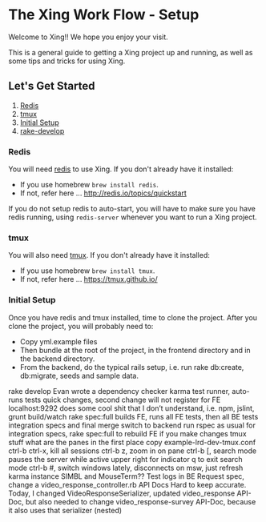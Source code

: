 # The Xing Work Flow - Setup
Welcome to Xing!! We hope you enjoy your visit.

This is a general guide to getting a Xing project up and running, as well as some tips and tricks for using Xing.

## Let's Get Started
1. [Redis](#redis)
2. [tmux](#tmux)
3. [Initial Setup](#setup)
4. [rake-develop](#rake)

### <a name="redis"></a>Redis
You will need [redis](http://redis.io/) to use Xing.
If you don't already have it installed:
* If you use homebrew ```brew install redis```.
* If not, refer here ... http://redis.io/topics/quickstart

If you do not setup redis to auto-start, you will have to make sure you have redis running, using ```redis-server``` whenever you want to run a Xing project. 

### <a name="tmux"></a>tmux
You will also need [tmux](https://tmux.github.io/).
If you don't already have it installed:
* If you use homebrew ```brew install tmux```.
* If not, refer here ... https://tmux.github.io/

### <a name="setup"></a>Initial Setup
Once you have redis and tmux installed, time to clone the project.
After you clone the project, you will probably need to:
* Copy yml.example files
* Then bundle at the root of the project, in the frontend directory and in the backend directory.
* From the backend, do the typical rails setup, i.e. run rake db:create, db:migrate, seeds and sample data.


rake develop
Evan wrote a dependency checker
karma test runner, auto-runs tests
quick changes, second change will not register for FE
localhost:9292
does some cool shit that I don’t understand, i.e. npm, jslint, grunt build/watch
rake spec:full
builds FE, runs all FE tests, then all BE tests
integration specs and final merge
switch to backend
run rspec as usual
for integration specs, rake spec:full to rebuild FE if you make changes
tmux stuff
what are the panes in the first place
copy example-lrd-dev-tmux.conf
ctrl-b ctrl-x, kill all sessions
ctrl-b z, zoom in on pane
ctrl-b [, search mode
pauses the server while active
upper right for indicator
q to exit search mode
ctrl-b #, switch windows
lately, disconnects on msw, just refresh karma instance
SIMBL and MouseTerm??
Test logs in BE
Request spec, change a video_response_controller.rb
API Docs
Hard to keep accurate.  Today, I changed VideoResponseSerializer, updated video_response API-Doc, but also needed to change video_response-survey API-Doc, because it also uses that serializer (nested)

